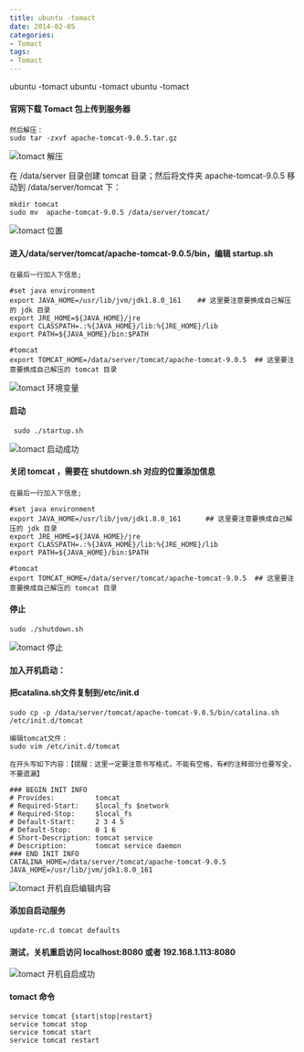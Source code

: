 ```yaml
---
title: ubuntu -tomact
date: 2014-02-05
categories: 
- Tomact
tags:
- Tomact
---
```

ubuntu -tomact
ubuntu -tomact
ubuntu -tomact

<!-- more -->

#### 官网下载 Tomact 包上传到服务器

```
然后解压：
sudo tar -zxvf apache-tomcat-9.0.5.tar.gz
```

![tomact 解压](/img/ubuntu/tomact/tomcat_tar.png "tomact 解压")

在 /data/server 目录创建 tomcat 目录；然后将文件夹 apache-tomcat-9.0.5 移动到   /data/server/tomcat 下：

```
mkdir tomcat
sudo mv  apache-tomcat-9.0.5 /data/server/tomcat/  
```

![tomact 位置](/img/ubuntu/tomact/tomcat_position.png "tomact 位置")

#### 进入/data/server/tomcat/apache-tomcat-9.0.5/bin，编辑 startup.sh

```
在最后一行加入下信息;

#set java environment
export JAVA_HOME=/usr/lib/jvm/jdk1.8.0_161    ## 这里要注意要换成自己解压的 jdk 目录
export JRE_HOME=${JAVA_HOME}/jre
export CLASSPATH=.:%{JAVA_HOME}/lib:%{JRE_HOME}/lib
export PATH=${JAVA_HOME}/bin:$PATH

#tomcat
export TOMCAT_HOME=/data/server/tomcat/apache-tomcat-9.0.5  ## 这里要注意要换成自己解压的 tomcat 目录
```

![tomact 环境变量](/img/ubuntu/tomact/tomcat_environment.png "tomact 环境变量")

#### 启动

```
 sudo ./startup.sh
```

![tomact 启动成功](/img/ubuntu/tomact/tomcat_start.png "tomact 启动成功")

#### 关闭 tomcat ，需要在 shutdown.sh 对应的位置添加信息

```
在最后一行加入下信息;

#set java environment
export JAVA_HOME=/usr/lib/jvm/jdk1.8.0_161      ## 这里要注意要换成自己解压的 jdk 目录
export JRE_HOME=${JAVA_HOME}/jre
export CLASSPATH=.:%{JAVA_HOME}/lib:%{JRE_HOME}/lib
export PATH=${JAVA_HOME}/bin:$PATH

#tomcat
export TOMCAT_HOME=/data/server/tomcat/apache-tomcat-9.0.5  ## 这里要注意要换成自己解压的 tomcat 目录
```

#### 停止

```
sudo ./shutdown.sh
```

![tomact 停止](/img/ubuntu/tomact/tomcat_stop.png "tomact 停止")

#### 加入开机启动：

#### 把catalina.sh文件复制到/etc/init.d

```
sudo cp -p /data/server/tomcat/apache-tomcat-9.0.5/bin/catalina.sh /etc/init.d/tomcat  

编辑tomcat文件： 
sudo vim /etc/init.d/tomcat 

在开头写如下内容：【提醒：这里一定要注意书写格式，不能有空格，有#的注释部分也要写全，不要遗漏】

### BEGIN INIT INFO  
# Provides:          tomcat  
# Required-Start:    $local_fs $network  
# Required-Stop:     $local_fs  
# Default-Start:     2 3 4 5  
# Default-Stop:      0 1 6  
# Short-Description: tomcat service  
# Description:       tomcat service daemon  
### END INIT INFO  
CATALINA_HOME=/data/server/tomcat/apache-tomcat-9.0.5  
JAVA_HOME=/usr/lib/jvm/jdk1.8.0_161  
```

![tomact 开机自启编辑内容](/img/ubuntu/tomact/tomcat_edit_content.png "tomact 开机自启编辑内容")

#### 添加自启动服务

```
update-rc.d tomcat defaults 
```

#### 测试，关机重启访问 localhost:8080  或者 192.168.1.113:8080 

![tomact 开机自启成功](/img/ubuntu/tomact/tomcat_start2.png "tomact 开机自启成功")

#### tomact 命令

```
service tomcat {start|stop|restart}
service tomcat stop
service tomcat start
service tomcat restart
```































